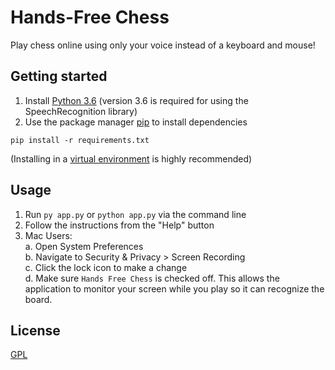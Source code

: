 # Hands-Free Chess
Play chess online using only your voice instead of a keyboard and mouse!

## Getting started
1. Install [Python 3.6](https://www.python.org/downloads/release/python-368/) (version 3.6 is required for using the SpeechRecognition library)
2. Use the package manager [pip](https://pip.pypa.io/en/stable/) to install dependencies

```pip install -r requirements.txt```

(Installing in a [virtual environment](https://packaging.python.org/guides/installing-using-pip-and-virtual-environments/) is highly recommended)

## Usage
1. Run ```py app.py``` or ```python app.py``` via the command line  
2. Follow the instructions from the "Help" button  
3. Mac Users:  
    a. Open System Preferences  
    b. Navigate to Security & Privacy > Screen Recording  
    c. Click the lock icon to make a change  
    d. Make sure `Hands Free Chess` is checked off. This allows the application to monitor your screen while you play so it can recognize the board.

## License
[GPL](LICENSE)
